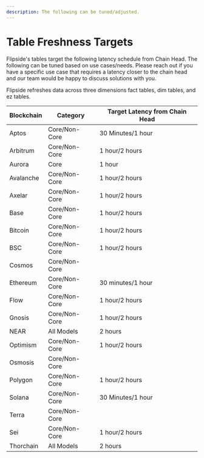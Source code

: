 ```yaml
---
description: The following can be tuned/adjusted.
---
```


# Table Freshness Targets

Flipside's tables target the following latency schedule from Chain Head. The following can be tuned based on use cases/needs. Please reach out if you have a specific use case that requires a latency closer to the chain head and our team would be happy to discuss solutions with you.

Flipside refreshes data across three dimensions fact tables, dim tables, and ez tables.

| Blockchain | Category      | Target Latency from Chain Head |
| ---------- | ------------- | ------------------------------ |
| Aptos      | Core/Non-Core | 30 Minutes/1 hour              |
| Arbitrum   | Core/Non-Core | 1 hour/2 hours                 |
| Aurora     | Core          | 1 hour                         |
| Avalanche  | Core/Non-Core | 1 hour/2 hours                 |
| Axelar     | Core/Non-Core | 1 hour/2 hours                 |
| Base       | Core/Non-Core | 1 hour/2 hours                 |
| Bitcoin    | Core/Non-Core | 1 hour/2 hours                 |
| BSC        | Core/Non-Core | 1 hour/2 hours                 |
| Cosmos     | Core/Non-Core |                                |
| Ethereum   | Core/Non-Core | 30 minutes/1 hour              |
| Flow       | Core/Non-Core | 1 hour/2 hours                 |
| Gnosis     | Core/Non-Core | 1 hour/2 hours                 |
| NEAR       | All Models    | 2 hours                        |
| Optimism   | Core/Non-Core | 1 hour/2 hours                 |
| Osmosis    | Core/Non-Core |                                |
| Polygon    | Core/Non-Core | 1 hour/2 hours                 |
| Solana     | Core/Non-Core | 30 Minutes/1 hour              |
| Terra      | Core/Non-Core |                                |
| Sei        | Core/Non-Core | 1 hour/2 hours                 |
| Thorchain  | All Models    | 2 hours                        |
